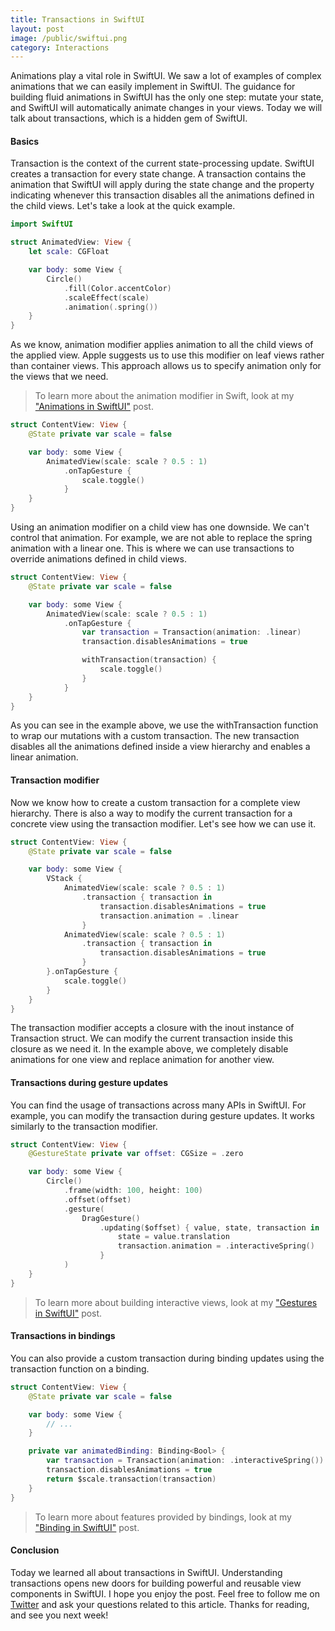 ```yaml
---
title: Transactions in SwiftUI
layout: post
image: /public/swiftui.png
category: Interactions
---
```


Animations play a vital role in SwiftUI. We saw a lot of examples of complex animations that we can easily implement in SwiftUI. The guidance for building fluid animations in SwiftUI has the only one step: mutate your state, and SwiftUI will automatically animate changes in your views. Today we will talk about transactions, which is a hidden gem of SwiftUI.

#### Basics
Transaction is the context of the current state-processing update. SwiftUI creates a transaction for every state change. A transaction contains the animation that SwiftUI will apply during the state change and the property indicating whenever this transaction disables all the animations defined in the child views. Let's take a look at the quick example.

```swift
import SwiftUI

struct AnimatedView: View {
    let scale: CGFloat

    var body: some View {
        Circle()
            .fill(Color.accentColor)
            .scaleEffect(scale)
            .animation(.spring())
    }
}
```

As we know, animation modifier applies animation to all the child views of the applied view. Apple suggests us to use this modifier on leaf views rather than container views. This approach allows us to specify animation only for the views that we need.

> To learn more about the animation modifier in Swift, look at my ["Animations in SwiftUI"](/2019/06/26/animations-in-swiftui/) post.

```swift
struct ContentView: View {
    @State private var scale = false

    var body: some View {
        AnimatedView(scale: scale ? 0.5 : 1)
            .onTapGesture {
                scale.toggle()
            }
    }
}
```

Using an animation modifier on a child view has one downside. We can't control that animation. For example, we are not able to replace the spring animation with a linear one. This is where we can use transactions to override animations defined in child views.

```swift
struct ContentView: View {
    @State private var scale = false

    var body: some View {
        AnimatedView(scale: scale ? 0.5 : 1)
            .onTapGesture {
                var transaction = Transaction(animation: .linear)
                transaction.disablesAnimations = true

                withTransaction(transaction) {
                    scale.toggle()
                }
            }
    }
}
```

As you can see in the example above, we use the withTransaction function to wrap our mutations with a custom transaction. The new transaction disables all the animations defined inside a view hierarchy and enables a linear animation.

#### Transaction modifier
Now we know how to create a custom transaction for a complete view hierarchy. There is also a way to modify the current transaction for a concrete view using the transaction modifier. Let's see how we can use it.

```swift
struct ContentView: View {
    @State private var scale = false

    var body: some View {
        VStack {
            AnimatedView(scale: scale ? 0.5 : 1)
                .transaction { transaction in
                    transaction.disablesAnimations = true
                    transaction.animation = .linear
                }
            AnimatedView(scale: scale ? 0.5 : 1)
                .transaction { transaction in
                    transaction.disablesAnimations = true
                }
        }.onTapGesture {
            scale.toggle()
        }
    }
}
```

The transaction modifier accepts a closure with the inout instance of Transaction struct. We can modify the current transaction inside this closure as we need it. In the example above, we completely disable animations for one view and replace animation for another view.

#### Transactions during gesture updates
You can find the usage of transactions across many APIs in SwiftUI. For example, you can modify the transaction during gesture updates. It works similarly to the transaction modifier.

```swift
struct ContentView: View {
    @GestureState private var offset: CGSize = .zero

    var body: some View {
        Circle()
            .frame(width: 100, height: 100)
            .offset(offset)
            .gesture(
                DragGesture()
                    .updating($offset) { value, state, transaction in
                        state = value.translation
                        transaction.animation = .interactiveSpring()
                    }
            )
    }
}
```

> To learn more about building interactive views, look at my ["Gestures in SwiftUI"](/2019/07/10/gestures-in-swiftui/) post.

#### Transactions in bindings
You can also provide a custom transaction during binding updates using the transaction function on a binding.

```swift
struct ContentView: View {
    @State private var scale = false

    var body: some View {
        // ...
    }

    private var animatedBinding: Binding<Bool> {
        var transaction = Transaction(animation: .interactiveSpring())
        transaction.disablesAnimations = true
        return $scale.transaction(transaction)
    }
}
```

> To learn more about features provided by bindings, look at my ["Binding in SwiftUI"](/2020/04/08/binding-in-swiftui/) post.

#### Conclusion
Today we learned all about transactions in SwiftUI. Understanding transactions opens new doors for building powerful and reusable view components in SwiftUI. I hope you enjoy the post. Feel free to follow me on [Twitter](https://twitter.com/mecid) and ask your questions related to this article. Thanks for reading, and see you next week!

